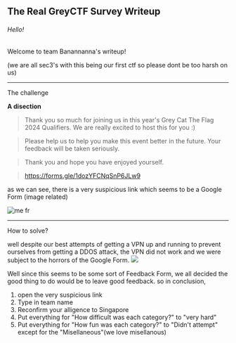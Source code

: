## The Real GreyCTF Survey Writeup

###### Hello!

Welcome to team Banannanna's writeup!

(we are all sec3's with this being our first ctf so please dont be too harsh on us)

---

The challenge

**A disection** 

> Thank you so much for joining us in this year's Grey Cat The Flag 2024 Qualifiers. We are really excited to host this for you :)

> Please help us to help you make this event better in the future. Your feedback will be taken seriously.

> Thank you and hope you have enjoyed yourself.

> https://forms.gle/1dozYFCNqSnP6JLw9



as we can see, there is a very suspicious link which seems to be a Google Form (image related)

![me fr](https://github.com/saumilthecode/A-writeup-of-sorts-greycattheflag/blob/main/Images/d0f060d8863df7ba25c023bf4b4461ac.jpg?raw=true)

---

How to solve?

well despite our best attempts of getting a VPN up and running to prevent ourselves from getting a DDOS attack, the VPN did not work and we were subject to the horrors of the Google Form.
![](https://github.com/saumilthecode/A-writeup-of-sorts-greycattheflag/blob/main/Images/SCR-20240426-jdsm.png?raw=true)

Well since this seems to be some sort of Feedback Form, we all decided the good thing to do would be to leave good feedback.
so in conclusion,

1. open the very suspicious link
2. Type in team name
3. Reconfirm your alligence to Singapore
4. Put everything for "How difficult was each category?" to "very hard"
5. Put everything for "How fun was each category?" to "Didn't attempt" except for the "Misellaneous"(we love misellanous)
